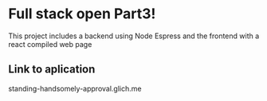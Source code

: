 # Full stack open Part3!

This project includes a backend using Node Espress and the frontend with a react compiled web page

## Link to aplication

standing-handsomely-approval.glich.me